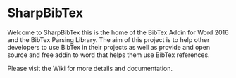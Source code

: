 # SharpBibTex

Welcome to SharpBibTex this is the home of the BibTex Addin for Word 2016 and the BibTex Parsing Library. The aim of this project is to help other developers to use BibTex in their projects as well as provide and open source and free addin to word that helps them use BibTex references.

Please visit the Wiki for more details and documentation.